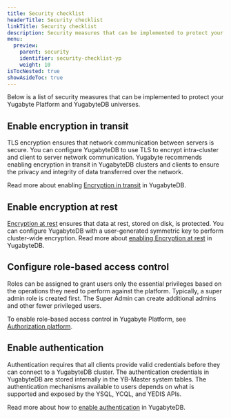 ```yaml
---
title: Security checklist
headerTitle: Security checklist
linkTitle: Security checklist
description: Security measures that can be implemented to protect your Yugabyte Platform and YugabyteDB universes.
menu:
  preview:
    parent: security
    identifier: security-checklist-yp
    weight: 10
isTocNested: true
showAsideToc: true
---
```


Below is a list of security measures that can be implemented to protect your Yugabyte Platform and YugabyteDB universes.

## Enable encryption in transit

TLS encryption ensures that network communication between servers is secure. You can configure YugabyteDB to use TLS to encrypt intra-cluster and client to server network communication. Yugabyte recommends enabling encryption in transit in YugabyteDB clusters and clients to ensure the privacy and integrity of data transferred over the network.

Read more about enabling [Encryption in transit](../enable-encryption-in-transit) in YugabyteDB.

## Enable encryption at rest

[Encryption at rest](https://en.wikipedia.org/wiki/Data_at_rest#Encryption) ensures that data at rest, stored on disk, is protected. You can configure YugabyteDB with a user-generated symmetric key to perform cluster-wide encryption.
Read more about [enabling Encryption at rest](../enable-encryption-at-rest) in YugabyteDB.

## Configure role-based access control

Roles can be assigned to grant users only the essential privileges based on the operations they need to perform against the platform. Typically, a super admin role is created first. The Super Admin can create additional admins and other fewer privileged users.

To enable role-based access control in Yugabyte Platform, see [Authorization platform](../authorization-platform).

## Enable authentication

Authentication requires that all clients provide valid credentials before they can connect to a YugabyteDB cluster. The authentication credentials in YugabyteDB are stored internally in the YB-Master system tables. The authentication mechanisms available to users depends on what is supported and exposed by the YSQL, YCQL, and YEDIS APIs.

Read more about how to [enable authentication](../../../secure/enable-authentication/) in YugabyteDB.
